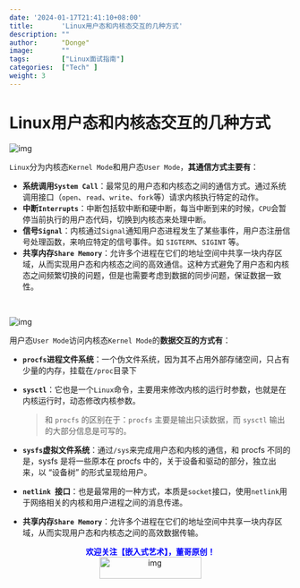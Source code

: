 ```yaml
---
date: '2024-01-17T21:41:10+08:00'
title:       'Linux用户态和内核态交互的几种方式'
description: ""
author:      "Donge"
image:       ""
tags:        ["Linux面试指南"]
categories:  ["Tech" ]
weight: 3
---
```

# Linux用户态和内核态交互的几种方式

![img](https://img2.baidu.com/it/u=408265743,2883498083&fm=253&fmt=auto&app=138&f=PNG?w=522&h=500)

`Linux`分为内核态`Kernel Mode`和用户态`User Mode`，**其通信方式主要有**：

- **系统调用`System Call`**：最常见的用户态和内核态之间的通信方式。通过系统调用接口（`open`、`read`、`write`、`fork`等）请求内核执行特定的动作。
- **中断`Interrupts`**：中断包括软中断和硬中断，每当中断到来的时候，`CPU`会暂停当前执行的用户态代码，切换到内核态来处理中断。
- **信号`Signal`**：内核通过`Signal`通知用户态进程发生了某些事件，用户态注册信号处理函数，来响应特定的信号事件。如 `SIGTERM`、`SIGINT` 等。
- **共享内存`Share Memory`**：允许多个进程在它们的地址空间中共享一块内存区域，从而实现用户态和内核态之间的高效通信。这种方式避免了用户态和内核态之间频繁切换的问题，但是也需要考虑到数据的同步问题，保证数据一致性。

&nbsp;

![img](https://img0.baidu.com/it/u=4155245835,2490995974&fm=253&fmt=auto&app=138&f=PNG?w=598&h=327)

用户态`User Mode`访问内核态`Kernel Mode`的**数据交互的方式有**：

- **`procfs`进程文件系统**：一个伪文件系统，因为其不占用外部存储空间，只占有少量的内存，挂载在`/proc`目录下

- **`sysctl`**：它也是一个`Linux`命令，主要用来修改内核的运行时参数，也就是在内核运行时，动态修改内核参数。

  > 和 `procfs` 的区别在于：`procfs` 主要是输出只读数据，而 `sysctl` 输出的大部分信息是可写的。

- **`sysfs`虚拟文件系统**：通过`/sys`来完成用户态和内核的通信，和 procfs 不同的是，sysfs 是将一些原本在 procfs 中的，关于设备和驱动的部分，独立出来，以 “设备树” 的形式呈现给用户。

- **`netlink `接口**：也是最常用的一种方式，本质是`socket`接口，使用`netlink`用于网络相关的内核和用户进程之间的消息传递。

- **共享内存`Share Memory`**：允许多个进程在它们的地址空间中共享一块内存区域，从而实现用户态和内核态之间的高效数据传输。

<center><b> <font color ="blue">欢迎关注【嵌入式艺术】，董哥原创！</font></b></center>

<div align=center><img src="https://image-1305421143.cos.ap-nanjing.myqcloud.com/image/Embeded_Art.gif" alt="img" width = "60%" height ="10%"/>
</div>
